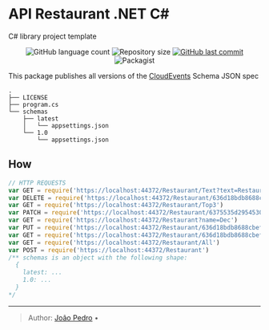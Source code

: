 # API Restaurant .NET C#

C# library project template


<p align="center">
  <img alt="GitHub language count" src="https://img.shields.io/github/languages/count/joomoraes/API-Restaurant">

  <img alt="Repository size" src="https://img.shields.io/github/repo-size/joomoraes/API-Restaurant">
  
  <a href="https://github.com/joomoraes/API-Restaurant/commits/main">
    <img alt="GitHub last commit" src="https://img.shields.io/github/last-commit/joomoraes/API-Restaurant">
  </a>

  <img alt="Packagist" src="https://img.shields.io/badge/License-MIT-green.svg">
</p>



This package publishes all versions of the [CloudEvents][] Schema JSON spec

    .
    ├── LICENSE
    ├── program.cs
    └── schemas
        ├── latest
        │   └── appsettings.json
        └── 1.0
            └── appsettings.json

## How

``` js
// HTTP REQUESTS
var GET = require('https://localhost:44372/Restaurant/Text?text=Restaurant')
var DELETE = require('https://localhost:44372/Restaurant/636d18bdb8688cbef378c0ab')
var GET = require('https://localhost:44372/Restaurant/Top3')
var PATCH = require('https://localhost:44372/Restaurant/6375535d29545307a4e663c0/review')
var GET = require('https://localhost:44372/Restaurant?name=Dec')
var PUT = require('https://localhost:44372/Restaurant/636d18bdb8688cbef378c0ab')
var GET = require('https://localhost:44372/Restaurant/636d18bdb8688cbef378c0ab')
var GET = require('https://localhost:44372/Restaurant/All')
var POST = require('https://localhost:44372/Restaurant')
/** schemas is an object with the following shape:
  {
    latest: ...
    1.0: ...
  }
*/
```

  [CloudEvents]: https://cloudevents.io/

----
> Author: [João Pedro](https://github.com/joomoraes) &bull;
